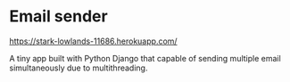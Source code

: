 # Email sender

https://stark-lowlands-11686.herokuapp.com/

A tiny app built with Python Django that capable of sending multiple email simultaneously due to multithreading. 

